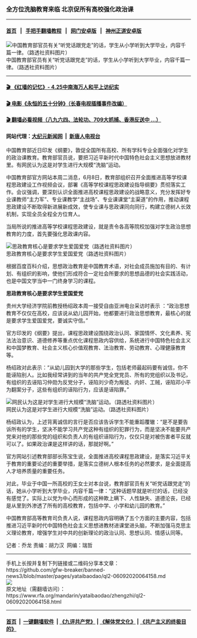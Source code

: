 ### 全方位洗脑教育来临   北京促所有高校强化政治课  
------------------------

#### [首页](https://github.com/gfw-breaker/banned-news3/blob/master/README.md) &nbsp;&nbsp;|&nbsp;&nbsp; [手把手翻墙教程](https://github.com/gfw-breaker/guides/wiki) &nbsp;&nbsp;|&nbsp;&nbsp; [网门安卓版](https://github.com/oGate2/oGate) &nbsp;&nbsp;|&nbsp;&nbsp; [神州正道安卓版](https://github.com/SzzdOgate/update) 



<div id="headerimg">
 <img alt="中国教育部官员有关“听党话跟党走”的话，学生从小学听到大学毕业，内容千篇一律。（路透社资料图片）" src="https://www.rfa.org/mandarin/yataibaodao/zhengzhi/ql2-06092020064158.html/2011-07-02T120000Z_1402051526_GM1E7721MW801_RTRMADP_3_CHINA.jpg/@@images/df7d2067-1740-45fd-9b68-5ef38e009064.jpeg" title="中国教育部官员有关“听党话跟党走”的话，学生从小学听到大学毕业，内容千篇一律。（路透社资料图片）"/>
 <div id="headerimgcontents">
  <div id="headerimgcaption">
   <span>
    中国教育部官员有关“听党话跟党走”的话，学生从小学听到大学毕业，内容千篇一律。（路透社资料图片）
   </span>
   <!-- zoomattribute -->
  </div>
  <!-- headerimgcaption -->
 </div>
 <!-- headerimagecontents -->
</div>

<hr/>


#### [ 🎬  《红墙的记忆》- 4.25中南海万人和平上访纪实](http://141.164.39.94:10000/videos/legend/425.html)

#### [ 🎬  电影《永恒的五十分钟》（长春电视插播事件改编） ](http://141.164.39.94:10000/videos/news/ComingForYou-2.html)

#### [ 🎬  翻墙必看视频（八九六四、法轮功、709大抓捕、香港反送中 ...）](https://github.com/gfw-breaker/links/blob/master/banned.md)

#### 网站代理：[大纪元新闻网](http://167.172.10.89:10080/gb/) &nbsp;|&nbsp; [新唐人电视台](http://167.172.10.89:8808/gb/)

<div id="storytext">
 <div>
  <div class="slot_header">
  </div>
 </div>
 <p>
 </p>
 <p>
  中国教育部近日印发《纲要》，敦促全国所有高校、所有学科专业全面强化对学生的政治课教育。教育部官员说，要把习近平新时代中国特色社会主义思想放进教材里。有网民认为这是对学生进行大规模“洗脑”运动。
 </p>
 <p>
  中国教育部官方网站本周二消息，6月8日，教育部组织召开全面推进高等学校课程思政建设工作视频会议，部署《高等学校课程思政建设指导纲要》贯彻落实工作。会议强调，要深刻认识全面推进高校课程思政建设的战略意义，充分发挥好专业课教师“主力军”、专业课教学“主战场”、专业课课堂“主渠道”的作用，推动课程思政建设不断取得新进展新成效，使专业课与思政课同向同行，构建立德树人长效机制，实现全员全程全方位育人。
 </p>
 <p>
 </p>
 <p>
 </p>
 <p>
  当局所说的推进高等学校课程思政建设，就是责令各高等院校加强对学生政治思想教育的力度，首先要强化思政课内容。
 </p>
 <p>
 </p>
 <p>
  <div class="image-inline captioned" style="width:1500px;">
   <div style="width:1500px;">
    <img alt="思政教育核心是要求学生爱国爱党（路透社资料图片）" src="https://www.rfa.org/mandarin/yataibaodao/zhengzhi/ql2-06092020064158.html/2019-03-04T062631Z_1483275179_RC123C4870C0_RTRMADP_3_CHINA-PARLIAMENT.jpg" title="思政教育核心是要求学生爱国爱党（路透社资料图片）"/>
   </div>
   <div class="image-caption">
    <span style="width:1500px;">
     思政教育核心是要求学生爱国爱党（路透社资料图片）
    </span>
    <span class="copyright">
    </span>
   </div>
  </div>
 </p>
 <p>
  根据百度百科介绍，思想政治教育是中国教育术语，对社会成员施加有目的、有计划、有组织的影响，使他们形成符合一定社会所要求的思想品德的社会实践活动，也是中国文学当中一门终身学习的课程。
 </p>
 <p>
  <b>
   思政教育核心是要求学生爱国爱党
  </b>
 </p>
 <p>
  贵州大学经济学院前教授杨绍政本周一接受自由亚洲电台采访时表示 ：“政治思想教育不仅仅在高校，应该说从幼儿园开始，他都要进行政治思想教育，最核心的就是要求学生爱国爱党，要诚实守信。”
 </p>
 <p>
  官方印发的《纲要》提出，课程思政建设围绕政治认同、家国情怀、文化素养、宪法法治意识、道德修养等重点优化课程思政内容供给，系统进行中国特色社会主义和中国梦教育、社会主义核心价值观教育、法治教育、劳动教育、心理健康教育等。
 </p>
 <p>
  杨绍政对此表示：“从幼儿园到大学的那些学生，包括老师最起码要有诚信，你不能诬陷别人。比如我经常讲到的当年的共产党全党党员、所有的党组织以及书记，有组织的去诬陷习仲勋为反党分子，诬陷刘少奇为叛徒、内奸、工贼，诬陷邓小平为翻案分子，这些有组织的诬陷行为，应该是诬陷罪。”
 </p>
 <p>
 </p>
 <p>
  <div class="image-inline captioned" style="width:1500px;">
   <div style="width:1500px;">
    <img alt="网民认为这是对学生进行大规模“洗脑”运动。（路透社资料图片）" src="https://www.rfa.org/mandarin/yataibaodao/zhengzhi/ql2-06092020064158.html/2019-03-04T062625Z_1368924511_RC1A051B16B0_RTRMADP_3_CHINA-PARLIAMENT.jpg" title="网民认为这是对学生进行大规模“洗脑”运动。（路透社资料图片）"/>
   </div>
   <div class="image-caption">
    <span style="width:1500px;">
     网民认为这是对学生进行大规模“洗脑”运动。（路透社资料图片）
    </span>
    <span class="copyright">
    </span>
   </div>
  </div>
 </p>
 <p>
  杨绍政认为，上述背离诚信的言行是否应该告诉学生不能重蹈覆辙：“是不是要告诉所有的学生，坚决不能学习共产党这种有组织的犯罪行为，而是坚决不能要共产党来对他的那些党的组织和负责人的有组织诬陷行为，仅仅只是对被伤害者平反就可以了。如果政治课是这样讲的话，那就好啊。”
 </p>
 <p>
  官方网站引述教育部部长陈宝生说，全面推进高校课程思政建设，是落实习近平关于教育的重要论述的重要举措，是落实立德树人根本任务的必然要求，是全面提高人才培养质量的重要任务。
 </p>
 <p>
  对此，毕业于中国一所高校的王女士对本台说，教育部官员有关“听党话跟党走”的话，她从小学听到大学毕业，内容千篇一律：“这种话题早就是听烂的话，已经没有感觉了。实际上以党为中心而形成的这种欺上瞒下、人性缺失、道德沦丧，已经是从里到外渗透了所有的高校教育，包括中学、小学和幼儿园的教育。”
 </p>
 <p>
  中国教育部高等教育司负责人说，课程思政内容明确了五个方面的主要内容，包括推进习近平新时代中国特色社会主义思想进教材进课堂进头脑，不断加强马克思主义理论教育，增强学生对中共的创新理论的政治认同、思想认同、情感认同等。
 </p>
 <p>
 </p>
 <p>
  记者：乔龙 责编：胡力汉  网编：瑞哲
 </p>
</div>

<hr/>
手机上长按并复制下列链接或二维码分享本文章：<br/>
https://github.com/gfw-breaker/banned-news3/blob/master/pages/yataibaodao/ql2-06092020064158.md <br/>
<a href='https://github.com/gfw-breaker/banned-news3/blob/master/pages/yataibaodao/ql2-06092020064158.md'><img src='https://github.com/gfw-breaker/banned-news3/blob/master/pages/yataibaodao/ql2-06092020064158.md.png'/></a> <br/>
原文地址（需翻墙访问）：https://www.rfa.org/mandarin/yataibaodao/zhengzhi/ql2-06092020064158.html


------------------------
#### [首页](https://github.com/gfw-breaker/banned-news3/blob/master/README.md) &nbsp;|&nbsp; [一键翻墙软件](https://github.com/gfw-breaker/nogfw/blob/master/README.md) &nbsp;| [《九评共产党》](https://github.com/gfw-breaker/9ping.md/blob/master/README.md#九评之一评共产党是什么) | [《解体党文化》](https://github.com/gfw-breaker/jtdwh.md/blob/master/README.md) | [《共产主义的终极目的》](https://github.com/gfw-breaker/gczydzjmd.md/blob/master/README.md)


<img src='http://gfw-breaker.win/banned-news3/pages/yataibaodao/ql2-06092020064158.md' width='0px' height='0px'/>